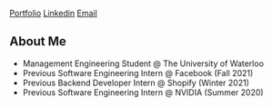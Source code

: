 <a href="https://billsheng.com">Portfolio<a/>
<a href="https://linkedin.com/in/billxsheng">Linkedin<a/>
<a href="mailto:bxsheng@uwaterloo.ca">Email<a/>

  
## About Me
- Management Engineering Student @ The University of Waterloo
- Previous Software Engineering Intern @ Facebook (Fall 2021) 
- Previous Backend Developer Intern @ Shopify (Winter 2021)
- Previous Software Engineering Intern @ NVIDIA (Summer 2020)
